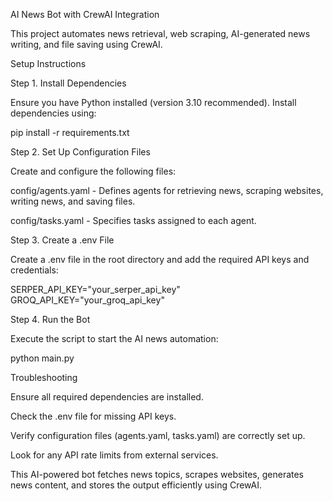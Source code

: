 AI News Bot with CrewAI Integration

This project automates news retrieval, web scraping, AI-generated news writing, and file saving using CrewAI.

Setup Instructions

Step 1. Install Dependencies

Ensure you have Python installed (version 3.10 recommended). Install dependencies using:

pip install -r requirements.txt

Step 2. Set Up Configuration Files

Create and configure the following files:

config/agents.yaml - Defines agents for retrieving news, scraping websites, writing news, and saving files.

config/tasks.yaml - Specifies tasks assigned to each agent.

Step 3. Create a .env File

Create a .env file in the root directory and add the required API keys and credentials:

SERPER_API_KEY="your_serper_api_key"
GROQ_API_KEY="your_groq_api_key"

Step 4. Run the Bot

Execute the script to start the AI news automation:

python main.py

Troubleshooting

Ensure all required dependencies are installed.

Check the .env file for missing API keys.

Verify configuration files (agents.yaml, tasks.yaml) are correctly set up.

Look for any API rate limits from external services.

This AI-powered bot fetches news topics, scrapes websites, generates news content, and stores the output efficiently using CrewAI.